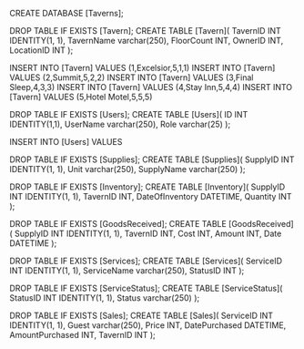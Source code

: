 CREATE DATABASE [Taverns];

DROP TABLE IF EXISTS [Tavern];
CREATE TABLE [Tavern](
    TavernID INT IDENTITY(1, 1),
    TavernName varchar(250),
    FloorCount INT,
    OwnerID INT,
    LocationID INT
);

INSERT INTO [Tavern] 
VALUES (1,Excelsior,5,1,1)
INSERT INTO [Tavern] 
VALUES (2,Summit,5,2,2)
INSERT INTO [Tavern]
VALUES (3,Final Sleep,4,3,3)
INSERT INTO [Tavern]
VALUES (4,Stay Inn,5,4,4)
INSERT INTO [Tavern]
VALUES (5,Hotel Motel,5,5,5)

DROP TABLE IF EXISTS [Users];
CREATE TABLE [Users](
    ID INT IDENTITY(1,1),
    UserName varchar(250),
    Role varchar(25)
);

INSERT INTO [Users]
VALUES 

DROP TABLE IF EXISTS [Supplies];
CREATE TABLE [Supplies](
    SupplyID INT IDENTITY(1, 1),
    Unit varchar(250),
    SupplyName varchar(250)
);

DROP TABLE IF EXISTS [Inventory];
CREATE TABLE [Inventory](
    SupplyID INT IDENTITY(1, 1),
    TavernID INT,
    DateOfInventory DATETIME,
    Quantity INT
);

DROP TABLE IF EXISTS [GoodsReceived];
CREATE TABLE [GoodsReceived](
    SupplyID INT IDENTITY(1, 1),
    TavernID INT,
    Cost INT,
    Amount INT,
    Date DATETIME
);

DROP TABLE IF EXISTS [Services];
CREATE TABLE [Services](
    ServiceID INT IDENTITY(1, 1),
    ServiceName varchar(250),
    StatusID INT
);

DROP TABLE IF EXISTS [ServiceStatus];
CREATE TABLE [ServiceStatus](
    StatusID INT IDENTITY(1, 1),
    Status varchar(250)
);

DROP TABLE IF EXISTS [Sales];
CREATE TABLE [Sales](
    ServiceID INT IDENTITY(1, 1),
    Guest varchar(250),
    Price INT,
    DatePurchased DATETIME,
    AmountPurchased INT,
    TavernID INT
);